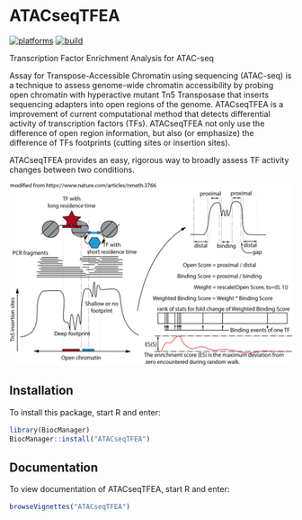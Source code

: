 # ATACseqTFEA

[![platforms](http://bioconductor.org/shields/availability/devel/ATACseqTFEA.svg)](http://bioconductor.org/packages/devel/bioc/html/ATACseqTFEA.html)
[![build](http://bioconductor.org/shields/build/devel/bioc/ATACseqTFEA.svg)](http://bioconductor.org/packages/devel/bioc/html/ATACseqTFEA.html)

Transcription Factor Enrichment Analysis for ATAC-seq

Assay for Transpose-Accessible Chromatin using sequencing (ATAC-seq) is a
technique to assess genome-wide chromatin accessibility by probing open
chromatin with hyperactive mutant Tn5 Transposase that inserts sequencing
adapters into open regions of the genome. ATACseqTFEA is a improvement of
current computational method that detects differential activity of transcription
factors (TFs). ATACseqTFEA not only use the difference of open region
information, but also (or emphasize) the difference of TFs
footprints (cutting sites or insertion sites).

ATACseqTFEA provides an easy, rigorous way to broadly assess TF activity changes
between two conditions.

![schematic diagram of ATACseqTFEA](vignettes/ATACseqTFEA.png)

## Installation

To install this package, start R and enter:

```r
library(BiocManager)
BiocManager::install("ATACseqTFEA")
```

## Documentation

To view documentation of ATACseqTFEA, start R and enter:
```r
browseVignettes("ATACseqTFEA")
```
